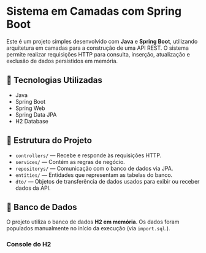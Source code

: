 # Sistema em Camadas com Spring Boot

Este é um projeto simples desenvolvido com **Java** e **Spring Boot**, utilizando arquitetura em camadas para a construção de uma API REST. O sistema permite realizar requisições HTTP para consulta, inserção, atualização e exclusão de dados persistidos em memória.

## 🔧 Tecnologias Utilizadas

- Java
- Spring Boot
- Spring Web
- Spring Data JPA
- H2 Database

## 📂 Estrutura do Projeto

- `controllers/` — Recebe e responde às requisições HTTP.
- `services/` — Contém as regras de negócio.
- `repositorys/` — Comunicação com o banco de dados via JPA.
- `entities/` — Entidades que representam as tabelas do banco.
- `dto/` — Objetos de transferência de dados usados para exibir ou receber dados da API.

## 💾 Banco de Dados

O projeto utiliza o banco de dados **H2 em memória**. Os dados foram populados manualmente no início da execução (via `import.sql`.).

### Console do H2



